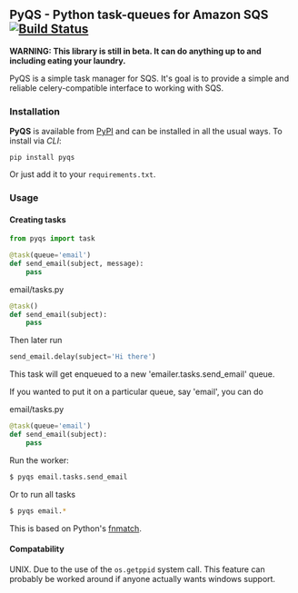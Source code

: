 ## PyQS - Python task-queues for Amazon SQS [![Build Status](https://travis-ci.org/spulec/PyQS.svg?branch=master)](https://travis-ci.org/spulec/PyQS)

**WARNING: This library is still in beta. It can do anything up to and including eating your laundry.**

PyQS is a simple task manager for SQS.  It's goal is to provide a simple and reliable celery-compatible interface to working with SQS.


### Installation

**PyQS** is available from [PyPI](https://pypi.python.org/) and can be installed in all the usual ways.  To install via *CLI*:

```
pip install pyqs
```

Or just add it to your `requirements.txt`.

### Usage

#### Creating tasks

```python
from pyqs import task

@task(queue='email')
def send_email(subject, message):
    pass
```

email/tasks.py
```python
@task()
def send_email(subject):
    pass
```

Then later run
```python
send_email.delay(subject='Hi there')
```

This task will get enqueued to a new 'emailer.tasks.send_email' queue.

If you wanted to put it on a particular queue, say 'email', you can do

email/tasks.py
```python
@task(queue='email')
def send_email(subject):
    pass
```


Run the worker:

```bash
$ pyqs email.tasks.send_email
```

Or to run all tasks

```bash
$ pyqs email.*
```

This is based on Python's [fnmatch](http://docs.python.org/2/library/fnmatch.html).

#### Compatability

UNIX.  Due to the use of the `os.getppid` system call.  This feature can probably be worked around if anyone actually wants windows support.
